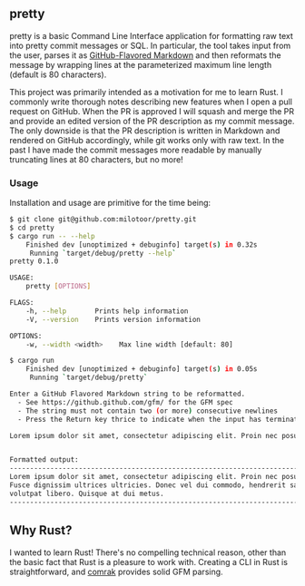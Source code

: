 ## pretty

pretty is a basic Command Line Interface application for formatting raw text into pretty commit messages or SQL. In particular, the tool takes input from the user, parses it as [GitHub-Flavored Markdown](https://docs.github.com/en/github/writing-on-github/getting-started-with-writing-and-formatting-on-github/about-writing-and-formatting-on-github) and then reformats the message by wrapping lines at the parameterized maximum line length (default is 80 characters).

This project was primarily intended as a motivation for me to learn Rust. I commonly write thorough notes describing new features when I open a pull request on GitHub. When the PR is approved I will squash and merge the PR and provide an edited version of the PR description as my commit message. The only downside is that the PR description is written in Markdown and rendered on GitHub accordingly, while git works only with raw text. In the past I have made the commit messages more readable by manually truncating lines at 80 characters, but no more!

### Usage

Installation and usage are primitive for the time being:

```bash
$ git clone git@github.com:milotoor/pretty.git
$ cd pretty
$ cargo run -- --help
    Finished dev [unoptimized + debuginfo] target(s) in 0.32s
     Running `target/debug/pretty --help`
pretty 0.1.0

USAGE:
    pretty [OPTIONS]

FLAGS:
    -h, --help       Prints help information
    -V, --version    Prints version information

OPTIONS:
    -w, --width <width>    Max line width [default: 80]

$ cargo run
    Finished dev [unoptimized + debuginfo] target(s) in 0.05s
     Running `target/debug/pretty`

Enter a GitHub Flavored Markdown string to be reformatted.
  - See https://github.github.com/gfm/ for the GFM spec
  - The string must not contain two (or more) consecutive newlines
  - Press the Return key thrice to indicate when the input has terminated.

Lorem ipsum dolor sit amet, consectetur adipiscing elit. Proin nec posuere enim. Fusce dignissim ultrices ultricies. Donec vel dui commodo, hendrerit sapien eu, volutpat libero. Quisque at dui metus.


Formatted output:
--------------------------------------------------------------------------------
Lorem ipsum dolor sit amet, consectetur adipiscing elit. Proin nec posuere enim.
Fusce dignissim ultrices ultricies. Donec vel dui commodo, hendrerit sapien eu,
volutpat libero. Quisque at dui metus.
--------------------------------------------------------------------------------
```

## Why Rust?

I wanted to learn Rust! There's no compelling technical reason, other than the basic fact that Rust is a pleasure to work with. Creating a CLI in Rust is straightforward, and [comrak](https://docs.rs/comrak/latest/comrak/) provides solid GFM parsing.
